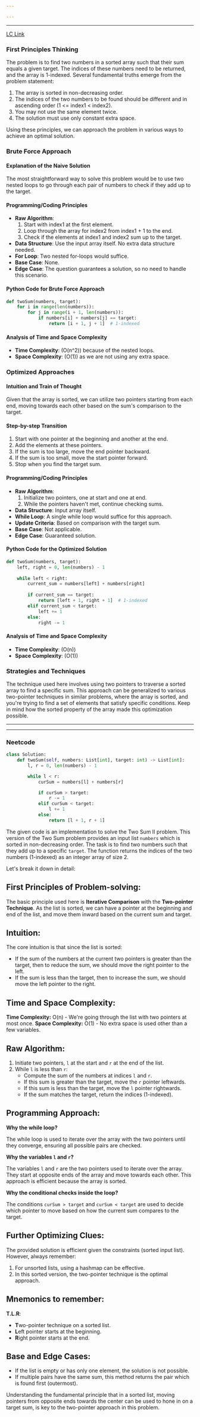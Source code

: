 ```yaml
---

---
```

---

[LC Link](https://leetcode.com/problems/two-sum-ii-input-array-is-sorted/)


### First Principles Thinking

The problem is to find two numbers in a sorted array such that their sum equals a given target. The indices of these numbers need to be returned, and the array is 1-indexed. Several fundamental truths emerge from the problem statement:

1. The array is sorted in non-decreasing order.
2. The indices of the two numbers to be found should be different and in ascending order (1 <= index1 < index2).
3. You may not use the same element twice.
4. The solution must use only constant extra space.

Using these principles, we can approach the problem in various ways to achieve an optimal solution.

### Brute Force Approach

#### Explanation of the Naive Solution
The most straightforward way to solve this problem would be to use two nested loops to go through each pair of numbers to check if they add up to the target.

#### Programming/Coding Principles
- **Raw Algorithm**: 
  1. Start with index1 at the first element.
  2. Loop through the array for index2 from index1 + 1 to the end.
  3. Check if the elements at index1 and index2 sum up to the target.
- **Data Structure**: Use the input array itself. No extra data structure needed.
- **For Loop**: Two nested for-loops would suffice.
- **Base Case**: None.
- **Edge Case**: The question guarantees a solution, so no need to handle this scenario.

#### Python Code for Brute Force Approach

```python
def twoSum(numbers, target):
    for i in range(len(numbers)):
        for j in range(i + 1, len(numbers)):
            if numbers[i] + numbers[j] == target:
                return [i + 1, j + 1]  # 1-indexed
```

#### Analysis of Time and Space Complexity
- **Time Complexity**: \(O(n^2)\) because of the nested loops.
- **Space Complexity**: \(O(1)\) as we are not using any extra space.

### Optimized Approaches

#### Intuition and Train of Thought
Given that the array is sorted, we can utilize two pointers starting from each end, moving towards each other based on the sum's comparison to the target. 

#### Step-by-step Transition
1. Start with one pointer at the beginning and another at the end.
2. Add the elements at these pointers.
3. If the sum is too large, move the end pointer backward.
4. If the sum is too small, move the start pointer forward.
5. Stop when you find the target sum.

#### Programming/Coding Principles
- **Raw Algorithm**: 
  1. Initialize two pointers, one at start and one at end.
  2. While the pointers haven't met, continue checking sums.
- **Data Structure**: Input array itself.
- **While Loop**: A single while loop would suffice for this approach.
- **Update Criteria**: Based on comparison with the target sum.
- **Base Case**: Not applicable.
- **Edge Case**: Guaranteed solution.

#### Python Code for the Optimized Solution

```python
def twoSum(numbers, target):
    left, right = 0, len(numbers) - 1
    
    while left < right:
        current_sum = numbers[left] + numbers[right]
        
        if current_sum == target:
            return [left + 1, right + 1]  # 1-indexed
        elif current_sum < target:
            left += 1
        else:
            right -= 1
```

#### Analysis of Time and Space Complexity
- **Time Complexity**: \(O(n)\)
- **Space Complexity**: \(O(1)\)

### Strategies and Techniques
The technique used here involves using two pointers to traverse a sorted array to find a specific sum. This approach can be generalized to various two-pointer techniques in similar problems, where the array is sorted, and you're trying to find a set of elements that satisfy specific conditions. Keep in mind how the sorted property of the array made this optimization possible.

---
---
### Neetcode
```python
class Solution:
    def twoSum(self, numbers: List[int], target: int) -> List[int]:
        l, r = 0, len(numbers) - 1

        while l < r:
            curSum = numbers[l] + numbers[r]

            if curSum > target:
                r -= 1
            elif curSum < target:
                l += 1
            else:
                return [l + 1, r + 1]

```

The given code is an implementation to solve the Two Sum II problem. This version of the Two Sum problem provides an input list `numbers` which is sorted in non-decreasing order. The task is to find two numbers such that they add up to a specific `target`. The function returns the indices of the two numbers (1-indexed) as an integer array of size 2.

Let's break it down in detail:

## First Principles of Problem-solving:

The basic principle used here is **Iterative Comparison** with the **Two-pointer Technique**. As the list is sorted, we can have a pointer at the beginning and end of the list, and move them inward based on the current sum and target.

## Intuition:

The core intuition is that since the list is sorted:
- If the sum of the numbers at the current two pointers is greater than the target, then to reduce the sum, we should move the right pointer to the left.
- If the sum is less than the target, then to increase the sum, we should move the left pointer to the right.

## Time and Space Complexity:

**Time Complexity:** O(n) - We're going through the list with two pointers at most once.
**Space Complexity:** O(1) - No extra space is used other than a few variables.

## Raw Algorithm:

1. Initiate two pointers, `l` at the start and `r` at the end of the list.
2. While `l` is less than `r`:
    - Compute the sum of the numbers at indices `l` and `r`.
    - If this sum is greater than the target, move the `r` pointer leftwards.
    - If this sum is less than the target, move the `l` pointer rightwards.
    - If the sum matches the target, return the indices (1-indexed).

## Programming Approach:

**Why the while loop?**

The while loop is used to iterate over the array with the two pointers until they converge, ensuring all possible pairs are checked.

**Why the variables `l` and `r`?**

The variables `l` and `r` are the two pointers used to iterate over the array. They start at opposite ends of the array and move towards each other. This approach is efficient because the array is sorted.

**Why the conditional checks inside the loop?**

The conditions `curSum > target` and `curSum < target` are used to decide which pointer to move based on how the current sum compares to the target.

## Further Optimizing Clues:

The provided solution is efficient given the constraints (sorted input list). However, always remember:
1. For unsorted lists, using a hashmap can be effective.
2. In this sorted version, the two-pointer technique is the optimal approach.

## Mnemonics to remember:

**T.L.R**:
- **T**wo-pointer technique on a sorted list.
- **L**eft pointer starts at the beginning.
- **R**ight pointer starts at the end.

## Base and Edge Cases:

- If the list is empty or has only one element, the solution is not possible.
- If multiple pairs have the same sum, this method returns the pair which is found first (outermost).

Understanding the fundamental principle that in a sorted list, moving pointers from opposite ends towards the center can be used to hone in on a target sum, is key to the two-pointer approach in this problem.
